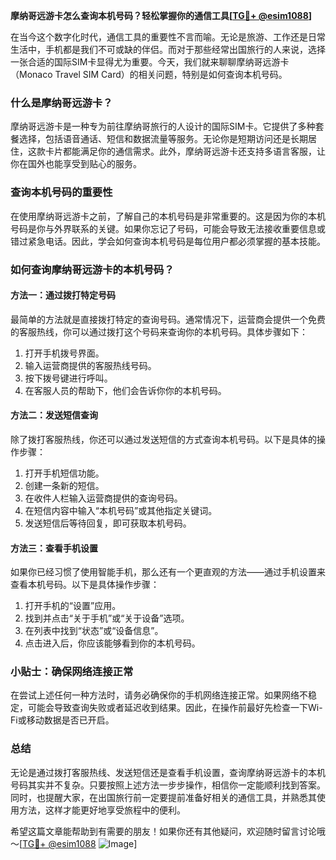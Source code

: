 **摩纳哥远游卡怎么查询本机号码？轻松掌握你的通信工具[[TG💪+ @esim1088](https://t.me/s/esim1088)]**

在当今这个数字化时代，通信工具的重要性不言而喻。无论是旅游、工作还是日常生活中，手机都是我们不可或缺的伴侣。而对于那些经常出国旅行的人来说，选择一张合适的国际SIM卡显得尤为重要。今天，我们就来聊聊摩纳哥远游卡（Monaco Travel SIM Card）的相关问题，特别是如何查询本机号码。

### 什么是摩纳哥远游卡？

摩纳哥远游卡是一种专为前往摩纳哥旅行的人设计的国际SIM卡。它提供了多种套餐选择，包括语音通话、短信和数据流量等服务。无论你是短期访问还是长期居住，这款卡片都能满足你的通信需求。此外，摩纳哥远游卡还支持多语言客服，让你在国外也能享受到贴心的服务。

### 查询本机号码的重要性

在使用摩纳哥远游卡之前，了解自己的本机号码是非常重要的。这是因为你的本机号码是你与外界联系的关键。如果你忘记了号码，可能会导致无法接收重要信息或错过紧急电话。因此，学会如何查询本机号码是每位用户都必须掌握的基本技能。

### 如何查询摩纳哥远游卡的本机号码？

#### 方法一：通过拨打特定号码

最简单的方法就是直接拨打特定的查询号码。通常情况下，运营商会提供一个免费的客服热线，你可以通过拨打这个号码来查询你的本机号码。具体步骤如下：

1. 打开手机拨号界面。
2. 输入运营商提供的客服热线号码。
3. 按下拨号键进行呼叫。
4. 在客服人员的帮助下，他们会告诉你你的本机号码。

#### 方法二：发送短信查询

除了拨打客服热线，你还可以通过发送短信的方式查询本机号码。以下是具体的操作步骤：

1. 打开手机短信功能。
2. 创建一条新的短信。
3. 在收件人栏输入运营商提供的查询号码。
4. 在短信内容中输入“本机号码”或其他指定关键词。
5. 发送短信后等待回复，即可获取本机号码。

#### 方法三：查看手机设置

如果你已经习惯了使用智能手机，那么还有一个更直观的方法——通过手机设置来查看本机号码。以下是具体操作步骤：

1. 打开手机的“设置”应用。
2. 找到并点击“关于手机”或“关于设备”选项。
3. 在列表中找到“状态”或“设备信息”。
4. 点击进入后，你应该能够看到你的本机号码。

### 小贴士：确保网络连接正常

在尝试上述任何一种方法时，请务必确保你的手机网络连接正常。如果网络不稳定，可能会导致查询失败或者延迟收到结果。因此，在操作前最好先检查一下Wi-Fi或移动数据是否已开启。

### 总结

无论是通过拨打客服热线、发送短信还是查看手机设置，查询摩纳哥远游卡的本机号码其实并不复杂。只要按照上述方法一步步操作，相信你一定能顺利找到答案。同时，也提醒大家，在出国旅行前一定要提前准备好相关的通信工具，并熟悉其使用方法，这样才能更好地享受旅程中的便利。

希望这篇文章能帮助到有需要的朋友！如果你还有其他疑问，欢迎随时留言讨论哦～[[TG💪+ @esim1088](https://t.me/s/esim1088) ![Image](https://i.postimg.cc/4NQfJmqS/Snipaste-2025-05-13-00-14-12.png)]